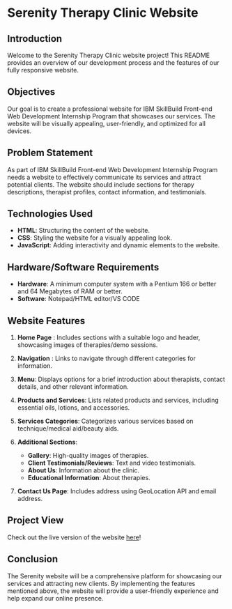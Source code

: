 # Serenity Therapy Clinic Website

## Introduction

Welcome to the Serenity Therapy Clinic website project! This README provides an overview of our development process and the features of our fully responsive website.

## Objectives

Our goal is to create a professional website for IBM SkillBuild Front-end Web Development Internship Program that showcases our services. The website will be visually appealing, user-friendly, and optimized for all devices.

## Problem Statement

As part of IBM SkillBuild Front-end Web Development Internship Program needs a website to effectively communicate its services and attract potential clients. The website should include sections for therapy descriptions, therapist profiles, contact information, and testimonials.

## Technologies Used

- **HTML**: Structuring the content of the website.
- **CSS**: Styling the website for a visually appealing look.
- **JavaScript**: Adding interactivity and dynamic elements to the website.

## Hardware/Software Requirements

- **Hardware**: A minimum computer system with a Pentium 166 or better and 64 Megabytes of RAM or better.
- **Software**: Notepad/HTML editor/VS CODE

## Website Features

1. **Home Page** : Includes sections with a suitable logo and header, showcasing images of therapies/demo sessions.
2. **Navigation** : Links to navigate through different categories for information.
3. **Menu**: Displays options for a brief introduction about therapists, contact details, and other relevant information.
4. **Products and Services**: Lists related products and services, including essential oils, lotions, and accessories.
5. **Services Categories**: Categorizes various services based on technique/medical aid/beauty aids.
6. **Additional Sections**:
   - **Gallery**: High-quality images of therapies.
   - **Client Testimonials/Reviews**: Text and video testimonials.
   - **About Us**: Information about the clinic.
   - **Educational Information**: About therapies.
     
7. **Contact Us Page**: Includes address using GeoLocation API and email address.

## Project View

Check out the live version of the website [here](https://serenity-lilac-tau.vercel.app/)!

## Conclusion

The Serenity website will be a comprehensive platform for showcasing our services and attracting new clients. By implementing the features mentioned above, the website will provide a user-friendly experience and help expand our online presence.
